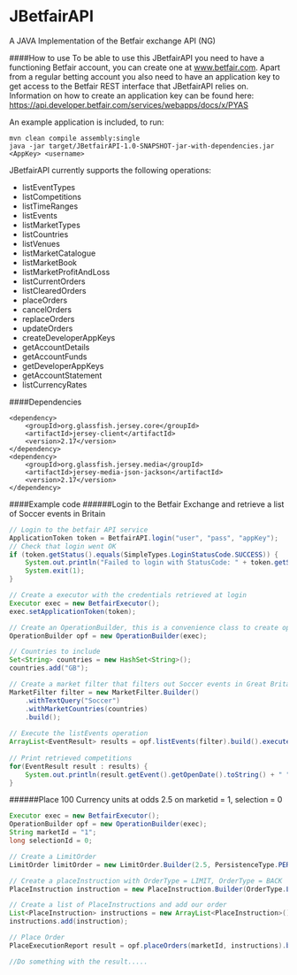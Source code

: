 JBetfairAPI
===========

A JAVA Implementation of the Betfair exchange API (NG)

####How to use
To be able to use this JBetfairAPI you need to have a functioning Betfair account, you can create one at www.betfair.com. Apart from a regular betting account you also need to have an application key to get access to the Betfair REST interface that JBetfairAPI relies on. Information on how to create an application key can be found here: https://api.developer.betfair.com/services/webapps/docs/x/PYAS

An example application is included, to run:
```
mvn clean compile assembly:single
java -jar target/JBetfairAPI-1.0-SNAPSHOT-jar-with-dependencies.jar <AppKey> <username>
```
JBetfairAPI currently supports the following operations:
- listEventTypes
- listCompetitions
- listTimeRanges
- listEvents
- listMarketTypes
- listCountries
- listVenues
- listMarketCatalogue
- listMarketBook
- listMarketProfitAndLoss
- listCurrentOrders
- listClearedOrders
- placeOrders
- cancelOrders
- replaceOrders
- updateOrders
- createDeveloperAppKeys
- getAccountDetails
- getAccountFunds
- getDeveloperAppKeys
- getAccountStatement
- listCurrencyRates


####Dependencies
```
<dependency>
    <groupId>org.glassfish.jersey.core</groupId>
    <artifactId>jersey-client</artifactId>
    <version>2.17</version>
</dependency>
<dependency>
    <groupId>org.glassfish.jersey.media</groupId>
    <artifactId>jersey-media-json-jackson</artifactId>
    <version>2.17</version>
</dependency>
```
####Example code
######Login to the Betfair Exchange and retrieve a list of Soccer events in Britain
```Java
// Login to the betfair API service
ApplicationToken token = BetfairAPI.login("user", "pass", "appKey");
// Check that login went OK 
if (token.getStatus().equals(SimpleTypes.LoginStatusCode.SUCCESS)) {
    System.out.println("Failed to login with StatusCode: " + token.getStatus() + " error: " + token.getError());
    System.exit(1);
}

// Create a executor with the credentials retrieved at login
Executor exec = new BetfairExecutor();
exec.setApplicationToken(token);

// Create an OperationBuilder, this is a convenience class to create operation objects
OperationBuilder opf = new OperationBuilder(exec);

// Countries to include
Set<String> countries = new HashSet<String>();
countries.add("GB");

// Create a market filter that filters out Soccer events in Great Britain (GB)
MarketFilter filter = new MarketFilter.Builder()
    .withTextQuery("Soccer")
    .withMarketCountries(countries)
    .build();
    
// Execute the listEvents operation
ArrayList<EventResult> results = opf.listEvents(filter).build().execute();
    
// Print retrieved competitions
for(EventResult result : results) {
    System.out.println(result.getEvent().getOpenDate().toString() + " " + result.getEvent().getName());
}
```
######Place 100 Currency units at odds 2.5 on marketid = 1, selection = 0

```Java
Executor exec = new BetfairExecutor();
OperationBuilder opf = new OperationBuilder(exec);
String marketId = "1";
long selectionId = 0;

// Create a LimitOrder
LimitOrder limitOrder = new LimitOrder.Builder(2.5, PersistenceType.PERSIST, 100).build();

// Create a placeInstruction with OrderType = LIMIT, OrderType = BACK
PlaceInstruction instruction = new PlaceInstruction.Builder(OrderType.LIMIT, selectionId, Side.BACK).withLimitOrder(limitOrder).build();

// Create a list of PlaceInstructions and add our order
List<PlaceInstruction> instructions = new ArrayList<PlaceInstruction>();
instructions.add(instruction);

// Place Order
PlaceExecutionReport result = opf.placeOrders(marketId, instructions).build().execute();

//Do something with the result.....
```
